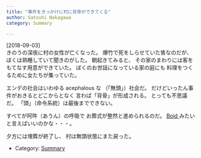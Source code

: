 ```yaml
---
title: "事件をきっかけに村に背骨ができてくる"
author: Satoshi Nakagawa
category: Summary

---
```


[2018-09-03]  
 きのうの深夜に村の女性が亡くなった。
爆竹で死をしらせていた筈なのだが、
ぼくは熟睡していて聞きのがした。
朝起きてみると、
その家のまわりには客をもてなす用意ができていた。
ぼくのお世話になっている家の庭にも
料理をつくるために女たちが集っていた。

 エンデの社会はいわゆる acephalous な
（「無頭」）社会だ。
だけどいったん事件がおきるとどこからとなく
言わば「背骨」が形成される。
とっても不思議だ。
「頭」（命令系統）は最後までできない。

<!--more-->

 すべてが阿吽（あうん）の呼吸で
お葬式が整然と進められるのだ。
[Boid ](https://ja.wikipedia.org/wiki/%E3%83%9C%E3%82%A4%E3%83%89_(%E4%BA%BA%E5%B7%A5%E7%94%9F%E5%91%BD))みたいと言えばいいのかな・・・。

 夕方には埋葬が終了し、
村は無頭状態にまた戻った。

- Category: [Summary](/categories.html#Summary)

